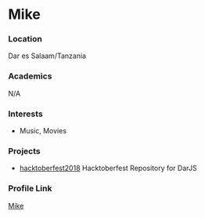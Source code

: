 # Mike

### Location

Dar es Salaam/Tanzania

### Academics

N/A

### Interests

- Music, Movies

### Projects

- [hacktoberfest2018](https://github.com/darjs/hacktoberfest2018) Hacktoberfest Repository for DarJS

### Profile Link

[Mike](https://github.com/m453h)